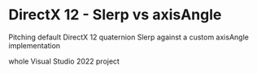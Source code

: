 # DirectX 12 - Slerp vs axisAngle



Pitching default DirectX 12 quaternion Slerp against a custom axisAngle implementation  



whole Visual Studio 2022 project

